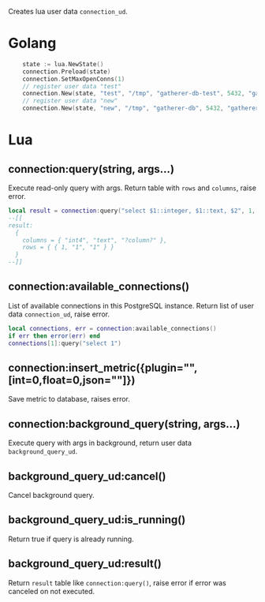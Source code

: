 Creates lua user data `connection_ud`.

# Golang

```go
	state := lua.NewState()
	connection.Preload(state)
	connection.SetMaxOpenConns(1)
	// register user data "test"
	connection.New(state, "test", "/tmp", "gatherer-db-test", 5432, "gatherer-user-test", "gatherer-password", params map[string]string)
	// register user data "new"
	connection.New(state, "new", "/tmp", "gatherer-db", 5432, "gatherer-user", "gatherer-password", params map[string]string)
```

# Lua

## connection:query(string, args...)

Execute read-only query with args. Return table with `rows` and `columns`, raise error.

```lua
local result = connection:query("select $1::integer, $1::text, $2", 1, "tests")
--[[
result:
  {
    columns = { "int4", "text", "?column?" },
    rows = { { 1, "1", "1" } }
  }
--]]
```

## connection:available_connections()

List of available connections in this PostgreSQL instance. Return list of user data `connection_ud`, raise error.

```lua
local connections, err = connection:available_connections()
if err then error(err) end
connections[1]:query("select 1")
```

## connection:insert_metric({plugin="", [int=0,float=0,json=""]})

Save metric to database, raises error.

## connection:background_query(string, args...)

Execute query with args in background, return user data `background_query_ud`.

## background_query_ud:cancel()

Cancel background query.

## background_query_ud:is_running()

Return true if query is already running.

## background_query_ud:result()

Return `result` table like `connection:query()`, raise error if error was canceled on not executed.